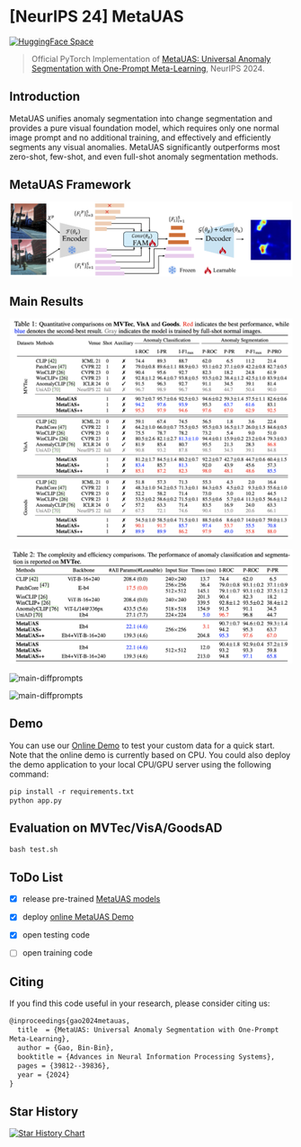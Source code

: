 # [**NeurIPS 24**] MetaUAS

[![HuggingFace Space](https://img.shields.io/badge/🤗-HuggingFace%20Space-cyan.svg)](https://huggingface.co/spaces/csgaobb/MetaUAS)

> Official PyTorch Implementation of [MetaUAS: Universal Anomaly Segmentation with One-Prompt Meta-Learning](https://proceedings.neurips.cc/paper_files/paper/2024/file/463a91da3c832bd28912cd0d1b8d9974-Paper-Conference.pdf), NeurIPS 2024.



## Introduction 
MetaUAS unifies anomaly segmentation into change segmentation and provides a pure visual foundation model, which requires only one normal image prompt and no additional training, and effectively and efficiently segments any visual anomalies.  MetaUAS significantly outperforms most zero-shot, few-shot, and even full-shot anomaly segmentation methods. 

## MetaUAS Framework
![overview](images/MetaUAS_Framework.jpg)


## Main Results

![main-results](images/MetaUAS-Main-Results.jpg)

![main-com-eff](images/MetaUAS-Com-Eff.jpg)

![main-diffprompts](images/MetaUASwithDiffprompts.jpg)

![main-diffprompts](images/MetaUAS-Vis.jpg)

## Demo
You can use our [Online Demo](https://huggingface.co/spaces/csgaobb/MetaUAS) to test your custom data for a quick start. Note that the online demo is currently based on CPU.
You could also deploy the demo application to your local CPU/GPU server using the following command:
```
pip install -r requirements.txt
python app.py
```

## Evaluation on MVTec/VisA/GoodsAD
```
bash test.sh
```
## ToDo List
- [x] release pre-trained [MetaUAS models](https://huggingface.co/csgaobb/MetaUAS)
- [x] deploy [online MetaUAS Demo](https://huggingface.co/spaces/csgaobb/MetaUAS)
- [x] open testing code
- [ ] open training code




## Citing
If you find this code useful in your research, please consider citing us:

```
@inproceedings{gao2024metauas,
  title  = {MetaUAS: Universal Anomaly Segmentation with One-Prompt Meta-Learning},
  author = {Gao, Bin-Bin},
  booktitle = {Advances in Neural Information Processing Systems},
  pages = {39812--39836},
  year = {2024}
}
```


## Star History

[![Star History Chart](https://api.star-history.com/svg?repos=gaobb/MetaUAS&type=Timeline)](https://www.star-history.com/#gaobb/MetaUAS&Timeline)
